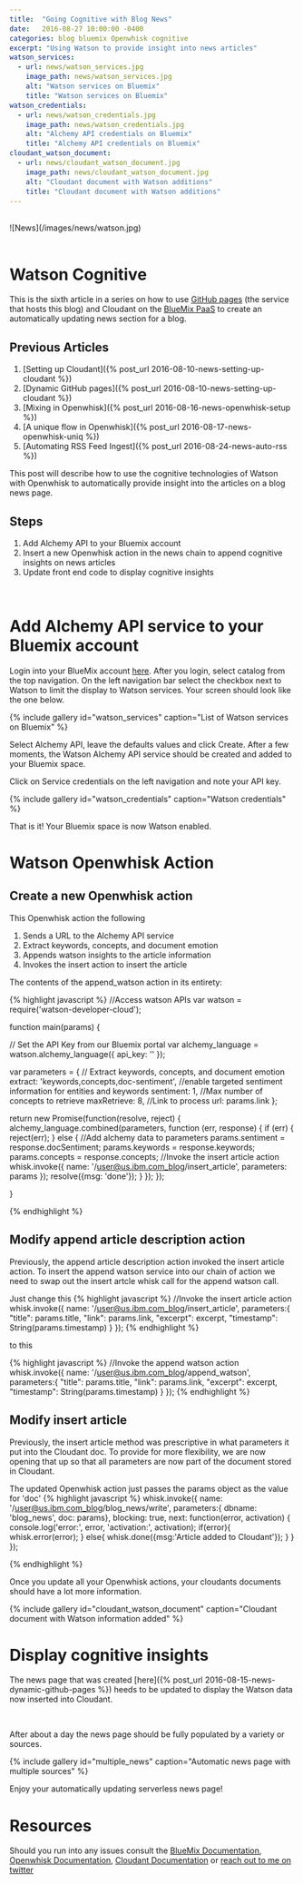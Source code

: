 ```yaml
---
title:  "Going Cognitive with Blog News"
date:   2016-08-27 10:00:00 -0400
categories: blog bluemix Openwhisk cognitive
excerpt: "Using Watson to provide insight into news articles"
watson_services:
  - url: news/watson_services.jpg
    image_path: news/watson_services.jpg
    alt: "Watson services on Bluemix"
    title: "Watson services on Bluemix"
watson_credentials:
  - url: news/watson_credentials.jpg
    image_path: news/watson_credentials.jpg
    alt: "Alchemy API credentials on Bluemix"
    title: "Alchemy API credentials on Bluemix"
cloudant_watson_document:
  - url: news/cloudant_watson_document.jpg
    image_path: news/cloudant_watson_document.jpg
    alt: "Cloudant document with Watson additions"
    title: "Cloudant document with Watson additions"
---
```

<br>
![News](/images/news/watson.jpg)
<br>
<br>

# Watson Cognitive

This is the sixth article in a series on how to use [GitHub pages](https://pages.github.com/) (the service that hosts this blog) and Cloudant on the [BlueMix PaaS](http://www.ibm.com/BlueMix) to create an automatically updating news section for a blog.

## Previous Articles

1. [Setting up Cloudant]({% post_url 2016-08-10-news-setting-up-cloudant %})
2. [Dynamic GitHub pages]({% post_url 2016-08-10-news-setting-up-cloudant %})
3. [Mixing in Openwhisk]({% post_url 2016-08-16-news-openwhisk-setup %})
4. [A unique flow in Openwhisk]({% post_url 2016-08-17-news-openwhisk-uniq %})
5. [Automating RSS Feed Ingest]({% post_url 2016-08-24-news-auto-rss %})


This post will describe how to use the cognitive technologies of Watson with Openwhisk to automatically provide insight into the articles on a blog news page.

## Steps

1. Add Alchemy API to your Bluemix account
2. Insert a new Openwhisk action in the news chain to append cognitive insights on news articles
3. Update front end code to display cognitive insights

<br>

# Add Alchemy API service to your Bluemix account

Login into your BlueMix account [here](https://console.ng.bluemix.net/).  After you login, select catalog from the top navigation. On the left navigation bar select the checkbox next to Watson to limit the display to Watson services.  Your screen should look like the one below.

{% include gallery id="watson_services" caption="List of Watson services on Bluemix" %}

Select Alchemy API, leave the defaults values and click Create.
After a few moments, the Watson Alchemy API service should be created and added to your Bluemix space.  

Click on Service credentials on the left navigation and note your API key.

{% include gallery id="watson_credentials" caption="Watson credentials" %}

That is it!  Your Bluemix space is now Watson enabled.

# Watson Openwhisk Action


## Create a new Openwhisk action
This Openwhisk action the following

1. Sends a URL to the Alchemy API service
2. Extract keywords, concepts, and document emotion
3. Appends watson insights to the article information
3. Invokes the insert action to insert the article

The contents of the append_watson action in its entirety:

{% highlight javascript %}
//Access watson APIs
var watson = require('watson-developer-cloud');

function main(params) {

// Set the API Key from our Bluemix portal
var alchemy_language = watson.alchemy_language({
  api_key: '<YOUR KEY HERE>'
});

var parameters = {
  // Extract keywords, concepts, and document emotion
  extract: 'keywords,concepts,doc-sentiment',
  //enable targeted sentiment information for entities and keywords
  sentiment: 1,
  //Max number of concepts to retrieve
  maxRetrieve: 8,
  //Link to process
  url: params.link
};


return new Promise(function(resolve, reject) {
  alchemy_language.combined(parameters, function (err, response) {
    if (err) {
      reject(err);
    }
    else {
      //Add alchemy data to parameters
      params.sentiment = response.docSentiment;
      params.keywords =  response.keywords;
      params.concepts =  response.concepts;
      //Invoke the insert article action
      whisk.invoke({
        name: '/user@us.ibm.com_blog/insert_article',
        parameters: params
      });
      resolve({msg: 'done'});
    }
  });
});

}

{% endhighlight %}

## Modify append article description action
Previously, the append article description action invoked the insert article action.  To insert the append watson service into our chain of action we need to swap out the insert artcle whisk call for the append watson call.  

Just change this
{% highlight javascript %}
//Invoke the insert article action
  whisk.invoke({
    name: '/user@us.ibm.com_blog/insert_article',
    parameters:{
      "title": params.title,
      "link": params.link,
      "excerpt": excerpt,
      "timestamp": String(params.timestamp)
    }
  });
{% endhighlight %}

to this

{% highlight javascript %}
//Invoke the append watson action
  whisk.invoke({
    name: '/user@us.ibm.com_blog/append_watson',
    parameters:{
      "title": params.title,
      "link": params.link,
      "excerpt": excerpt,
      "timestamp": String(params.timestamp)
    }
  });
{% endhighlight %}

## Modify insert article
Previously, the insert article method was prescriptive in what parameters it put into the Cloudant doc.  To provide for more flexibility, we are now opening that up so that all parameters are now part of the document stored in Cloudant.

The updated Openwhisk action just passes the params object as the value for 'doc'
{% highlight javascript %}
whisk.invoke({
  name: '/user@us.ibm.com_blog/blog_news/write',
   parameters:{
     dbname: 'blog_news',
     doc: params},
   blocking: true,
   next:  function(error, activation) {
     console.log('error:', error, 'activation:', activation);
     if(error){
       whisk.error(error);
     }
     else{
       whisk.done({msg:'Article added to Cloudant'});
     }
   }
});

{% endhighlight %}


Once you update all your Openwhisk actions, your cloudants documents should have a lot more information.

{% include gallery id="cloudant_watson_document" caption="Cloudant document with Watson information added" %}

# Display cognitive insights

The news page that was created [here]({% post_url 2016-08-15-news-dynamic-github-pages %}) heeds to be updated to display the Watson data now inserted into Cloudant.


<br>

After about a day the news page should be fully populated by a variety or sources.

{% include gallery id="multiple_news" caption="Automatic news page with multiple sources" %}

Enjoy your automatically updating serverless news page!

# Resources
Should you run into any issues consult the [BlueMix Documentation](https://console.ng.bluemix.net/docs/), [Openwhisk Documentation](https://new-console.ng.bluemix.net/docs/openwhisk/index.html), [Cloudant Documentation](https://docs.cloudant.com/) or [reach out to me on twitter](https://twitter.com/boc_tothefuture)

